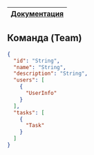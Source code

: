 | [Документация](../README.md) |
|---|

## Команда (Team)

```json
{
  "id": "String",
  "name": "String",
  "description": "String",
  "users": [
    {
      "UserInfo"
    }
  ],
  "tasks": [
    {
      "Task"
    }
  ]
}
```
